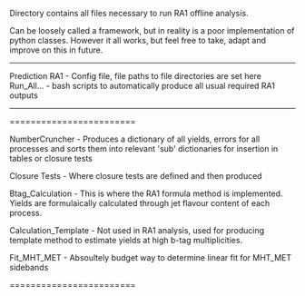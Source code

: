 Directory contains all files necessary to run RA1 offline analysis. 

Can be loosely called a framework, but in reality is a poor implementation of python classes. However it all works, but feel free to take, adapt and improve on this in future.


------------------------

Prediction RA1 - Config file, file paths to file directories are set here
Run_All...    - bash scripts to automatically produce all usual required RA1 outputs

-------------------------

========================

NumberCruncher - Produces a dictionary of all yields, errors for all processes and sorts them into relevant 'sub' dictionaries for insertion in tables or closure tests

Closure Tests - Where closure tests are defined and then produced

Btag_Calculation - This is where the RA1 formula method is implemented. Yields are formulaically calculated through jet flavour content of each process. 

Calculation_Template - Not used in RA1 analysis, used for producing template method to estimate yields at high b-tag multiplicities.

Fit_MHT_MET - Absoultely budget way to determine linear fit for MHT_MET sidebands

========================
